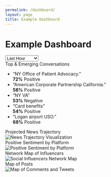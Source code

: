 ```yaml
---
permalink: /dashboard/
layout: page
title: Example Dashboard
---
```


<div class="dashboard-header">
  <h1>Example Dashboard</h1>
  <div class="dashboard-filters">
    <select>
       <option>Last Hour</option>
      <option>Last 24 Hours</option>
      <option>Last 7 Days</option>
      <option>Last 14 Days</option>
      <option>Last 30 Days</option>
    </select>
  </div>
</div>
<div class="dashboard-row clearfix">
  <div class="card">
    <div class="card-heading">Top & Emerging Conversations</div>
    <ul class="usa-unstyled-list phrase-list">
      <li>
        <div class="phrase-heading">
          “NY Office of Patient Advocacy.”
        </div>
        <div class="phrase-sentiment positive">
          <strong>72%</strong> Positive
        </div>
      </li>
      <li>
        <div class="phrase-heading">
          “American Corporate Partnership California.”
        </div>
        <div class="phrase-sentiment positive">
          <strong>58%</strong> Positive
        </div>
      </li>
      <li>
        <div class="phrase-heading">
          “NY VA”
        </div>
        <div class="phrase-sentiment negative">
          <strong>53%</strong> Negative
        </div>
      </li>
      <li>
        <div class="phrase-heading">
          “Card benefits”
        </div>
        <div class="phrase-sentiment positive">
          <strong>54%</strong> Positive
        </div>
      </li>
      <li>
        <div class="phrase-heading">
          “Logan airport USO.”
        </div>
        <div class="phrase-sentiment positive">
          <strong>68%</strong> Positive
        </div>
      </li>
    </ul>
  </div>
</div>


<div class="dashboard-row clearfix">
  <div class="usa-width-one-fourth">
    <div class="card">
      <div class="card-heading">Projected News Trajectory</div>
      <img src="{{ site.baseurl }}/assets/img/figures/dashboard-trajectory.png" alt="News Trajectory Visualization">
    </div>
  </div>
  <div class="usa-width-one-fourth">
    <div class="card">
      <div class="card-heading">Positive Sentiment by Platform</div>
      <img src="{{ site.baseurl }}/assets/img/figures/dashboard-sentiment.png" alt="Positive Sentiment by Platform">
    </div>
  </div>
   <div class="usa-width-one-fourth">
    <div class="card">
      <div class="card-heading">Network Map of Influencers</div>
     <img src="{{ site.baseurl }}/assets/img/figures/socialnetworkanalysis_graph.gif" alt="Social Influencers Network Map">
    </div>
  </div>
    <div class="usa-width-one-fourth">
    <div class="card">
      <div class="card-heading">Map of Posts</div>
     <img src="{{ site.baseurl }}/assets/img/figures/map_of_tweets.png" alt="Map of Comments and Tweets">
    </div>
  </div>
  
  
</div>
